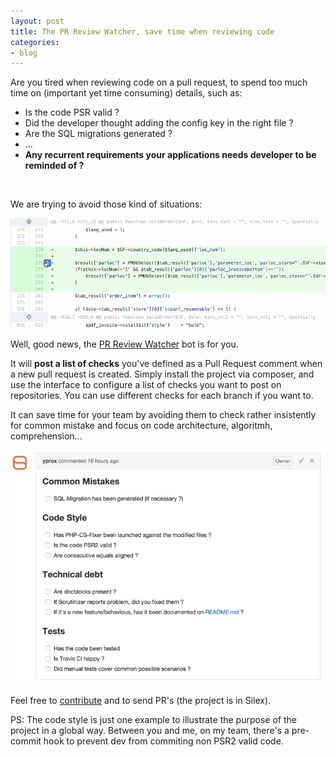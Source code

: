 ```yaml
---
layout: post
title: The PR Review Watcher, save time when reviewing code
categories:
- blog
---
```


Are you tired when reviewing code on a pull request, to spend too much time on (important yet time consuming) details, such as:

 * Is the code PSR valid ?
 * Did the developer thought adding the config key in the right file ?
 * Are the SQL migrations generated ?
 * ...
 * **Any recurrent requirements your applications needs developer to be reminded of ?**

<br>

We are trying to avoid those kind of situations:

![gif comment pull request PSR](/assets/images/pr.gif)

Well, good news, the [PR Review Watcher](https://github.com/Yproximite/PRReviewWatcher) bot is for you.

It will **post a list of checks** you've defined as a Pull Request comment when a new pull request is created.
Simply install the project via composer, and use the interface to configure a list of checks you want to post on repositories. You can use different checks for each branch if you want to.

It can save time for your team by avoiding them to check rather insistently for common mistake and focus on code architecture, algoritmh, comprehension...

![gif comment pull request PSR](/assets/images/screenshot-pr-watcher.png)

Feel free to [contribute](https://github.com/Yproximite/PRReviewWatcher) and to send PR's (the project is in Silex).

PS: The code style is just one example to illustrate the purpose of the project in a global way. Between you and me, on my team, there's a pre-commit hook to prevent dev from commiting non PSR2 valid code.
